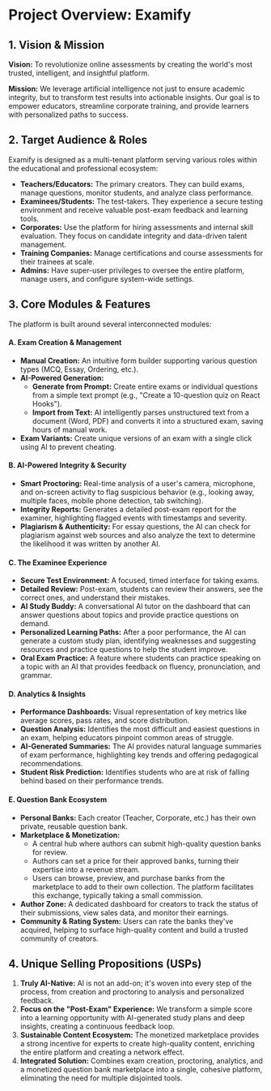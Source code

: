 # Project Overview: Examify

## 1. Vision & Mission

**Vision:** To revolutionize online assessments by creating the world's most trusted, intelligent, and insightful platform.

**Mission:** We leverage artificial intelligence not just to ensure academic integrity, but to transform test results into actionable insights. Our goal is to empower educators, streamline corporate training, and provide learners with personalized paths to success.

## 2. Target Audience & Roles

Examify is designed as a multi-tenant platform serving various roles within the educational and professional ecosystem:

-   **Teachers/Educators:** The primary creators. They can build exams, manage questions, monitor students, and analyze class performance.
-   **Examinees/Students:** The test-takers. They experience a secure testing environment and receive valuable post-exam feedback and learning tools.
-   **Corporates:** Use the platform for hiring assessments and internal skill evaluation. They focus on candidate integrity and data-driven talent management.
-   **Training Companies:** Manage certifications and course assessments for their trainees at scale.
-   **Admins:** Have super-user privileges to oversee the entire platform, manage users, and configure system-wide settings.

## 3. Core Modules & Features

The platform is built around several interconnected modules:

#### A. Exam Creation & Management
-   **Manual Creation:** An intuitive form builder supporting various question types (MCQ, Essay, Ordering, etc.).
-   **AI-Powered Generation:**
    -   **Generate from Prompt:** Create entire exams or individual questions from a simple text prompt (e.g., "Create a 10-question quiz on React Hooks").
    -   **Import from Text:** AI intelligently parses unstructured text from a document (Word, PDF) and converts it into a structured exam, saving hours of manual work.
-   **Exam Variants:** Create unique versions of an exam with a single click using AI to prevent cheating.

#### B. AI-Powered Integrity & Security
-   **Smart Proctoring:** Real-time analysis of a user's camera, microphone, and on-screen activity to flag suspicious behavior (e.g., looking away, multiple faces, mobile phone detection, tab switching).
-   **Integrity Reports:** Generates a detailed post-exam report for the examiner, highlighting flagged events with timestamps and severity.
-   **Plagiarism & Authenticity:** For essay questions, the AI can check for plagiarism against web sources and also analyze the text to determine the likelihood it was written by another AI.

#### C. The Examinee Experience
-   **Secure Test Environment:** A focused, timed interface for taking exams.
-   **Detailed Review:** Post-exam, students can review their answers, see the correct ones, and understand their mistakes.
-   **AI Study Buddy:** A conversational AI tutor on the dashboard that can answer questions about topics and provide practice questions on demand.
-   **Personalized Learning Paths:** After a poor performance, the AI can generate a custom study plan, identifying weaknesses and suggesting resources and practice questions to help the student improve.
-   **Oral Exam Practice:** A feature where students can practice speaking on a topic with an AI that provides feedback on fluency, pronunciation, and grammar.

#### D. Analytics & Insights
-   **Performance Dashboards:** Visual representation of key metrics like average scores, pass rates, and score distribution.
-   **Question Analysis:** Identifies the most difficult and easiest questions in an exam, helping educators pinpoint common areas of struggle.
-   **AI-Generated Summaries:** The AI provides natural language summaries of exam performance, highlighting key trends and offering pedagogical recommendations.
-   **Student Risk Prediction:** Identifies students who are at risk of falling behind based on their performance trends.

#### E. Question Bank Ecosystem
-   **Personal Banks:** Each creator (Teacher, Corporate, etc.) has their own private, reusable question bank.
-   **Marketplace & Monetization:**
    -   A central hub where authors can submit high-quality question banks for review.
    -   Authors can set a price for their approved banks, turning their expertise into a revenue stream.
    -   Users can browse, preview, and purchase banks from the marketplace to add to their own collection. The platform facilitates this exchange, typically taking a small commission.
-   **Author Zone:** A dedicated dashboard for creators to track the status of their submissions, view sales data, and monitor their earnings.
-   **Community & Rating System:** Users can rate the banks they've acquired, helping to surface high-quality content and build a trusted community of creators.


## 4. Unique Selling Propositions (USPs)

1.  **Truly AI-Native:** AI is not an add-on; it's woven into every step of the process, from creation and proctoring to analysis and personalized feedback.
2.  **Focus on the "Post-Exam" Experience:** We transform a simple score into a learning opportunity with AI-generated study plans and deep insights, creating a continuous feedback loop.
3.  **Sustainable Content Ecosystem:** The monetized marketplace provides a strong incentive for experts to create high-quality content, enriching the entire platform and creating a network effect.
4.  **Integrated Solution:** Combines exam creation, proctoring, analytics, and a monetized question bank marketplace into a single, cohesive platform, eliminating the need for multiple disjointed tools.
